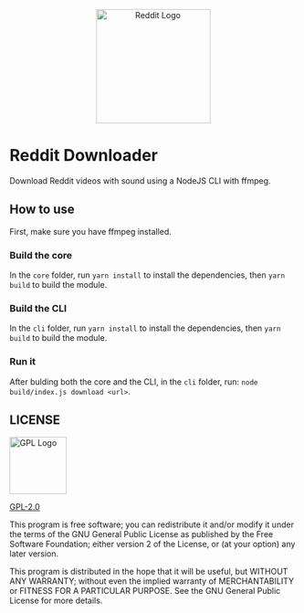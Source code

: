 <p align='center'>
  <img alt="Reddit Logo" src="https://upload.wikimedia.org/wikipedia/fr/thumb/5/58/Reddit_logo_new.svg/1200px-Reddit_logo_new.svg.png" height="200px" />
</p>

# Reddit Downloader
Download Reddit videos with sound using a NodeJS CLI with ffmpeg.

## How to use
First, make sure you have ffmpeg installed.

### Build the core
In the `core` folder, run `yarn install` to install the dependencies, then `yarn build` to build the module.

### Build the CLI
In the `cli` folder, run `yarn install` to install the dependencies, then `yarn build` to build the module.

### Run it
After bulding both the core and the CLI, in the `cli` folder, run: `node build/index.js download <url>`.

## LICENSE
<img src="https://i.imgur.com/AuQQfiB.png" alt="GPL Logo" height="100px" />

[GPL-2.0](./LICENSE)

This program is free software; you can redistribute it and/or modify 
it under the terms of the GNU General Public License as published by 
the Free Software Foundation; either version 2 of the License, or
(at your option) any later version.

This program is distributed in the hope that it will be useful,
but WITHOUT ANY WARRANTY; without even the implied warranty of
MERCHANTABILITY or FITNESS FOR A PARTICULAR PURPOSE. See the
GNU General Public License for more details.

